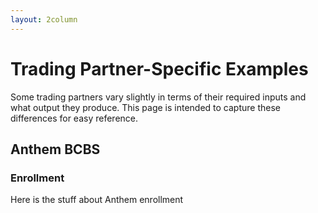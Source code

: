 ```yaml
---
layout: 2column
---
```


# Trading Partner-Specific Examples
Some trading partners vary slightly in terms of their required inputs and what
output they produce. This page is intended to capture these differences for easy
reference.

## Anthem BCBS

### Enrollment
Here is the stuff about Anthem enrollment
